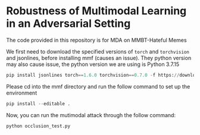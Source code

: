 # Robustness of Multimodal Learning in an Adversarial Setting

The code provided in this repository is for MDA on MMBT-Hateful Memes

We first need to download the specified versions of `torch` and `torchvision` and jsonlines, before installing mmf (causes an issue). 
They python version may also cause issue, the python version we are using is Python 3.7.15

```python
pip install jsonlines torch==1.6.0 torchvision==0.7.0 -f https://download.pytorch.org/whl/torch_stable.html
```

Please cd into the mmf directory and run the follow command to set up the environment
```python
pip install --editable .
```

Now, you can run the mutimodal attack through the follow command:
```python
python occlusion_test.py
```
